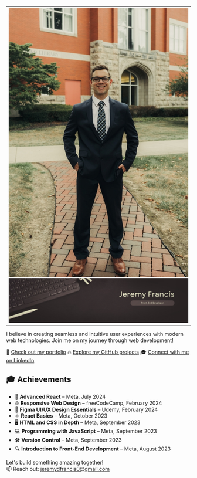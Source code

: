 <table>
  <tr>
    <td align="center">
      <img src="GithubBanner3.jpg" alt="Photo of me">
      <img src="Banner.png" alt="Web Developer" width="600">
    </td>
  </tr>
</table>



I believe in creating seamless and intuitive user experiences with modern web technologies. Join me on my journey through web development!

🌟 [Check out my portfolio](https://jeremydfrancis.dev)
🔥 [Explore my GitHub projects](https://github.com/Jeremydfrancis)
🎓 [Connect with me on LinkedIn](https://www.linkedin.com/in/jeremy-francis-022499279/)


## 🎓 Achievements

- 🎯 **Advanced React** – Meta, July 2024
- 🌐 **Responsive Web Design** – freeCodeCamp, February 2024
- 🎨 **Figma UI/UX Design Essentials** – Udemy, February 2024
- ⚛️ **React Basics** – Meta, October 2023
- 🖥️ **HTML and CSS in Depth** – Meta, September 2023
- 💻 **Programming with JavaScript** – Meta, September 2023
- 🛠️ **Version Control** – Meta, September 2023
- 🔍 **Introduction to Front-End Development** – Meta, August 2023

Let's build something amazing together!  
📫 Reach out: [jeremydfrancis0@gmail.com](mailto:jeremydfrancis0@gmail.com)
